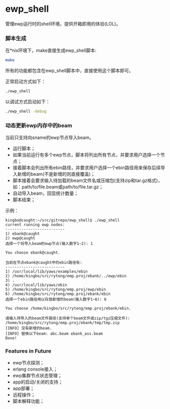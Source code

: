 ewp_shell
=========
管理ewp运行时的shell环境，提供开箱即用的体验(LOL)。

### 脚本生成 ###
在*nix环境下，make直接生成ewp_shell脚本:
```sh
make
```
所有的功能都包含在ewp_shell脚本中，直接使用这个脚本即可。

正常启动方式如下：
```sh
./ewp_shell
```
以调试方式启动如下：
```sh
./ewp_shell -debug
```

### 动态更新ewp内存中的beam ###
当前只支持向sname的ewp节点导入beam。

* 运行脚本；
* 如果当前运行有多个ewp节点，脚本将列出所有节点，并要求用户选择一个节点；
* 接着脚本会列出所有ebin路径，并要求用户选择一个ebin路径用来保存后续导入新增的beam(不是新增的则直接覆盖)；
* 脚本接着会要求输入待加载的beam文件名或压缩包(支持zip和tar.gz格式)，如：path/to/file.beam或path/to/file.tar.gz；
* 自动导入beam，回显统计数量；
* 脚本结束；

示例：
```
kingbo@caught:~/src/gitrepo/ewp_shell$ ./ewp_shell 
current running ewp nodes:
--------------------------
1) ebank@caught
2) ewp@caught
选择一个将导入beam的ewp节点(输入数字1~2): 1

You choose ebank@caught.

当前在节点ebank@caught中的ebin路径有:
--------------------------
1) /usr/local/lib/yaws/examples/ebin
2) /home/kingbo/src/rytong/emp.proj/ebank/../ewp/ebin
3) .
4) /usr/local/lib/yaws/ebin
5) /home/kingbo/src/rytong/emp.proj/ewp/ebin
6) /home/kingbo/src/rytong/emp.proj/ebank/ebin
选择一个ebin路径用以存放新增的beam(输入数字1~6): 6

You choose /home/kingbo/src/rytong/emp.proj/ebank/ebin.

请输入待导入的beam文件路径(支持单个beam文件或zip/tgz压缩文件): /home/kingbo/src/rytong/emp.proj/ebank/tmp/tmp.zip
[INFO] 没有新增的beam.
[INFO] 替换以下beam: abc.beam ebank_ass.beam
Done!
```

### Features in Future ###
* ewp节点探测；
* erlang console接入；
* ewp集群节点状态管理；
* app的启动/关闭的支持；
* app部署；
* 远程操作；
* 脚本解释功能；
